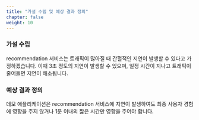 ```yaml
---
title: "가설 수립 및 예상 결과 정의"
chapter: false
weight: 10
---
```


### 가설 수립
recommendation 서비스는 트래픽이 많아질 때 간헐적인 지연이 발생할 수 있다고 가정하겠습니다. 이때 3초 정도의 지연이 발생할 수 있으며, 일정 시간이 지나고 트래픽이 줄어들면 지연이 해소됩니다.

### 예상 결과 정의
데모 애플리케이션은 recommendation 서비스에 지연이 발생하여도 최종 사용자 경험에 영향을 주지 않거나 1분 이내의 짧은 시간만 영향을 주어야 합니다.

